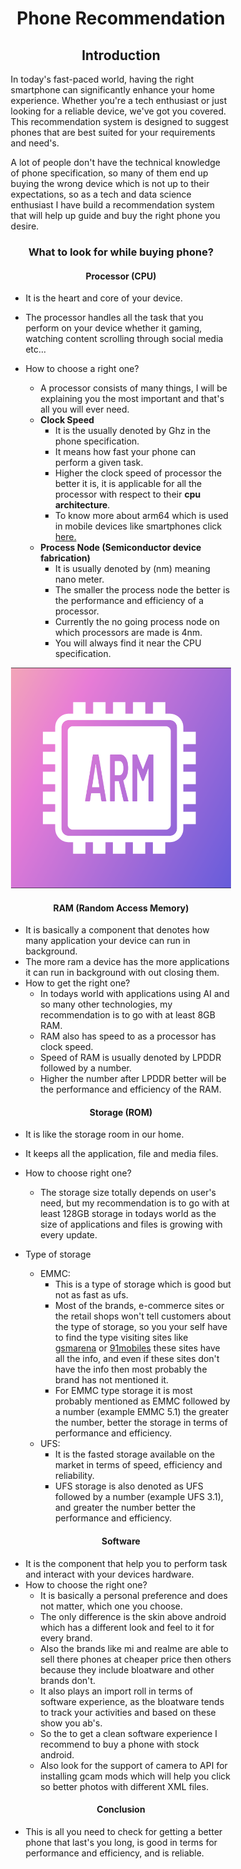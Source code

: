 <style>
    .home-content {
        width: 70%;
        margin: auto;
    }

    h1,
    h2,
    h3,
    h4 {
        text-align: center;
    }
</style>
<div class="home-content">

<h1> Phone Recommendation </h1>

<h2> Introduction </h2>

In today's fast-paced world, having the right smartphone can significantly enhance your home experience. Whether you're a tech enthusiast or just looking for a reliable device, we've got you covered. This recommendation system is designed to suggest phones that are best suited for your requirements and need's.

A lot of people don't have the technical knowledge of phone specification, so many of them end up buying the wrong device which is not up to their expectations, so as a tech and data science enthusiast I have build a recommendation system that will help up guide and buy the right phone you desire.

<h3> What to look for while buying phone? </h3>

<h4> Processor (CPU) </h4>

-   It is the heart and core of your device.
-   The processor handles all the task that you perform on your device whether it gaming, watching content scrolling through social media etc...
-   How to choose a right one?

    -   A processor consists of many things, I will be explaining you the most important and that's all you will ever need.
    -   **Clock Speed**
        -   It is the usually denoted by Ghz in the phone specification.
        -   It means how fast your phone can perform a given task.
        -   Higher the clock speed of processor the better it is, it is applicable for all the processor with respect to their **cpu architecture**.
        -   To know more about arm64 which is used in mobile devices like smartphones click [here.](https://en.wikipedia.org/wiki/ARM_architecture_family#64/32-bit_architecture)
    -   **Process Node (Semiconductor device fabrication)**
        -   It is usually denoted by (nm) meaning nano meter.
        -   The smaller the process node the better is the performance and efficiency of a processor.
        -   Currently the no going process node on which processors are made is 4nm.
        -   You will always find it near the CPU specification.

![processor image](https://github.com/rushin236/Phone_recommendation_system/blob/main/streamlit_pages/markdown/ARM64-support-1.png)

<h4> RAM (Random Access Memory) </h4>

-   It is basically a component that denotes how many application your device can run in background.
-   The more ram a device has the more applications it can run in background with out closing them.
-   How to get the right one?
    -   In todays world with applications using AI and so many other technologies, my recommendation is to go with at least 8GB RAM.
    -   RAM also has speed to as a processor has clock speed.
    -   Speed of RAM is usually denoted by LPDDR followed by a number.
    -   Higher the number after LPDDR better will be the performance and efficiency of the RAM.

<h4> Storage (ROM) </h4>

-   It is like the storage room in our home.
-   It keeps all the application, file and media files.
-   How to choose right one?

    -   The storage size totally depends on user's need, but my recommendation is to go with at least 128GB storage in todays world as the size of applications and files is growing with every update.

-   Type of storage
    -   EMMC:
        -   This is a type of storage which is good but not as fast as ufs.
        -   Most of the brands, e-commerce sites or the retail shops won't tell customers about the type of storage, so you your self have to find the type visiting sites like [gsmarena](https://www.gsmarena.com/) or [91mobiles](https://www.91mobiles.com/) these sites have all the info, and even if these sites don't have the info then most probably the brand has not mentioned it.
        -   For EMMC type storage it is most probably mentioned as EMMC followed by a number (example EMMC 5.1) the greater the number, better the storage in terms of performance and efficiency.
    -   UFS:
        -   It is the fasted storage available on the market in terms of speed, efficiency and reliability.
        -   UFS storage is also denoted as UFS followed by a number (example UFS 3.1), and greater the number better the performance and efficiency.

<h4> Software </h4>

-   It is the component that help you to perform task and interact with your devices hardware.
-   How to choose the right one?
    -   It is basically a personal preference and does not matter, which one you choose.
    -   The only difference is the skin above android which has a different look and feel to it for every brand.
    -   Also the brands like mi and realme are able to sell there phones at cheaper price then others because they include bloatware and other brands don't.
    -   It also plays an import roll in terms of software experience, as the bloatware tends to track your activities and based on these show you ab's.
    -   So the to get a clean software experience I recommend to buy a phone with stock android.
    -   Also look for the support of camera to API for installing gcam mods which will help you click so better photos with different XML files.

<h4> Conclusion </h4>

-   This is all you need to check for getting a better phone that last's you long, is good in terms for performance and efficiency, and is reliable.
</div>

